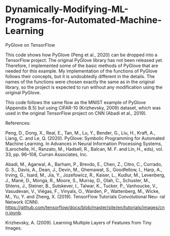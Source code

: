 # Dynamically-Modifying-ML-Programs-for-Automated-Machine-Learning
PyGlove on TensorFlow

This code shows how PyGlove (Peng et al., 2020) can be dropped into a TensorFlow project. The original PyGlove library has not been released yet. Therefore, I implemented some of the
basic methods of PyGlove that are needed for this example. My implementation of the
functions of PyGlove follows their concepts, but it is undoubtedly different in the details.
The names of the functions were chosen exactly the same as in the original library, so the
project is expected to run without any modification using the original PyGlove.

This code follows the same flow as the MNIST example of PyGlove (Appendix B.5) but
using CIFAR-10 (Krizhevsky, 2009) dataset, which was used in the original TensorFlow
project on CNN (Abadi et al., 2019).


References:

Peng, D., Dong, X., Real, E., Tan, M., Lu, Y., Bender, G., Liu, H., Kraft, A., Liang, C. and
Le, Q. (2020). PyGlove: Symbolic Programming for Automated Machine Learning.
In Advances in Neural Information Processing Systems, (Larochelle, H., Ranzato, M.,
Hadsell, R., Balcan, M. F. and Lin, H., eds), vol. 33, pp. 96–108, Curran Associates, Inc.

Abadi, M., Agarwal, A., Barham, P., Brevdo, E., Chen, Z., Citro, C., Corrado, G. S., Davis,
A., Dean, J., Devin, M., Ghemawat, S., Goodfellow, I., Harp, A., Irving, G., Isard, M., Jia,
Y., Jozefowicz, R., Kaiser, L., Kudlur, M., Levenberg, J., Mané, D., Monga, R., Moore, S.,
Murray, D., Olah, C., Schuster, M., Shlens, J., Steiner, B., Sutskever, I., Talwar, K., Tucker,
P., Vanhoucke, V., Vasudevan, V., Viégas, F., Vinyals, O., Warden, P., Wattenberg, M.,
Wicke, M., Yu, Y. and Zheng, X. (2019). TensorFlow Tutorials Convolutional Neu-
ral Network (CNN). https://github.com/tensorflow/docs/blob/master/site/en/tutorials/images/cnn.ipynb.


Krizhevsky, A. (2009). Learning Multiple Layers of Features from Tiny Images.
